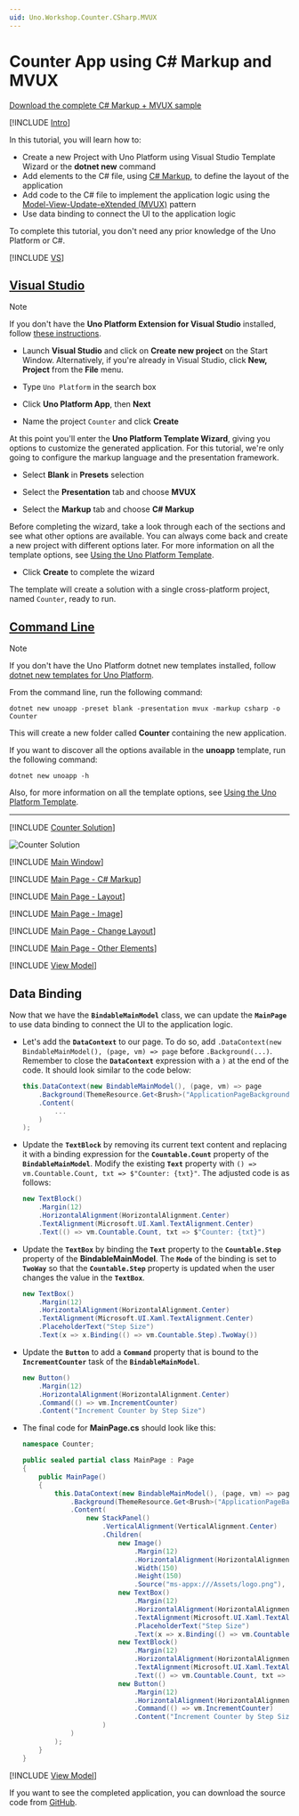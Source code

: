 ```yaml
---
uid: Uno.Workshop.Counter.CSharp.MVUX
---
```


# Counter App using C# Markup and MVUX

[Download the complete C# Markup + MVUX sample](https://github.com/unoplatform/Uno.Samples/tree/master/reference/Counter/CSharp-MVUX)

[!INCLUDE [Intro](includes/include-intro.md)]

In this tutorial, you will learn how to:

- Create a new Project with Uno Platform using Visual Studio Template Wizard or the **dotnet new** command
- Add elements to the C# file, using [C# Markup](xref:Uno.Extensions.Markup.Overview), to define the layout of the application
- Add code to the C# file to implement the application logic using the [Model-View-Update-eXtended (MVUX)](xref:Uno.Extensions.Mvux.Overview) pattern
- Use data binding to connect the UI to the application logic

To complete this tutorial, you don't need any prior knowledge of the Uno Platform or C#.

[!INCLUDE [VS](includes/include-create.md)]

## [Visual Studio](#tab/vs)

> [!NOTE]
> If you don't have the **Uno Platform Extension for Visual Studio** installed, follow [these instructions](xref:Uno.GetStarted.vs2022).

- Launch **Visual Studio** and click on **Create new project** on the Start Window. Alternatively, if you're already in Visual Studio, click **New, Project** from the **File** menu.

- Type `Uno Platform` in the search box

- Click **Uno Platform App**, then **Next**

- Name the project `Counter` and click **Create**

At this point you'll enter the **Uno Platform Template Wizard**, giving you options to customize the generated application. For this tutorial, we're only going to configure the markup language and the presentation framework.

- Select **Blank** in **Presets** selection

- Select the **Presentation** tab and choose **MVUX**

- Select the **Markup** tab and choose **C# Markup**

Before completing the wizard, take a look through each of the sections and see what other options are available. You can always come back and create a new project with different options later. For more information on all the template options, see [Using the Uno Platform Template](xref:Uno.GettingStarted.UsingWizard).

- Click **Create** to complete the wizard

The template will create a solution with a single cross-platform project, named `Counter`, ready to run.

## [Command Line](#tab/cli)

> [!NOTE]
> If you don't have the Uno Platform dotnet new templates installed, follow [dotnet new templates for Uno Platform](xref:Uno.GetStarted.dotnet-new).

From the command line, run the following command:

```dotnetcli
dotnet new unoapp -preset blank -presentation mvux -markup csharp -o Counter
```

This will create a new folder called **Counter** containing the new application.

If you want to discover all the options available in the **unoapp** template, run the following command:

```dotnetcli
dotnet new unoapp -h
```

Also, for more information on all the template options, see [Using the Uno Platform Template](xref:Uno.GettingStarted.UsingWizard).

---

[!INCLUDE [Counter Solution](includes/include-solution.md)]

![Counter Solution](Assets/counter-solution-csharp.png)

[!INCLUDE [Main Window](includes/include-mainwindow.md)]

[!INCLUDE [Main Page - C# Markup](includes/include-mainpage-csharp.md)]

[!INCLUDE [Main Page - Layout](includes/include-mainpage-layout.md)]

[!INCLUDE [Main Page - Image](includes/include-image-csharp.md)]

[!INCLUDE [Main Page - Change Layout](includes/include-mainpage-change-layout.md)]

[!INCLUDE [Main Page - Other Elements](includes/include-elements-csharp.md)]

[!INCLUDE [View Model](includes/include-mvux.md)]

## Data Binding

Now that we have the **`BindableMainModel`** class, we can update the **`MainPage`** to use data binding to connect the UI to the application logic.

- Let's add the **`DataContext`** to our page. To do so, add `.DataContext(new BindableMainModel(), (page, vm) => page` before `.Background(...)`. Remember to close the **`DataContext`** expression with a `)` at the end of the code. It should look similar to the code below:

    ```csharp
    this.DataContext(new BindableMainModel(), (page, vm) => page
        .Background(ThemeResource.Get<Brush>("ApplicationPageBackgroundThemeBrush"))
        .Content(
            ...
        )
    );
    ```

- Update the **`TextBlock`** by removing its current text content and replacing it with a binding expression for the **`Countable.Count`** property of the **`BindableMainModel`**. Modify the existing **`Text`** property with `() => vm.Countable.Count, txt => $"Counter: {txt}"`. The adjusted code is as follows:

    ```csharp
    new TextBlock()
        .Margin(12)
        .HorizontalAlignment(HorizontalAlignment.Center)
        .TextAlignment(Microsoft.UI.Xaml.TextAlignment.Center)
        .Text(() => vm.Countable.Count, txt => $"Counter: {txt}")
    ```

- Update the **`TextBox`** by binding the **`Text`** property to the **`Countable.Step`** property of the **BindableMainModel**. The **`Mode`** of the binding is set to **`TwoWay`** so that the **`Countable.Step`** property is updated when the user changes the value in the **`TextBox`**.

    ```csharp
    new TextBox()
        .Margin(12)
        .HorizontalAlignment(HorizontalAlignment.Center)
        .TextAlignment(Microsoft.UI.Xaml.TextAlignment.Center)
        .PlaceholderText("Step Size")
        .Text(x => x.Binding(() => vm.Countable.Step).TwoWay())
    ```

- Update the **`Button`** to add a **`Command`** property that is bound to the **`IncrementCounter`** task of the **`BindableMainModel`**.

    ```csharp
    new Button()
        .Margin(12)
        .HorizontalAlignment(HorizontalAlignment.Center)
        .Command(() => vm.IncrementCounter)
        .Content("Increment Counter by Step Size")
    ```

- The final code for **MainPage.cs** should look like this:

    ```csharp
    namespace Counter;

    public sealed partial class MainPage : Page
    {
        public MainPage()
        {
            this.DataContext(new BindableMainModel(), (page, vm) => page
                .Background(ThemeResource.Get<Brush>("ApplicationPageBackgroundThemeBrush"))
                .Content(
                    new StackPanel()
                        .VerticalAlignment(VerticalAlignment.Center)
                        .Children(
                            new Image()
                                .Margin(12)
                                .HorizontalAlignment(HorizontalAlignment.Center)
                                .Width(150)
                                .Height(150)
                                .Source("ms-appx:///Assets/logo.png"),
                            new TextBox()
                                .Margin(12)
                                .HorizontalAlignment(HorizontalAlignment.Center)
                                .TextAlignment(Microsoft.UI.Xaml.TextAlignment.Center)
                                .PlaceholderText("Step Size")
                                .Text(x => x.Binding(() => vm.Countable.Step).TwoWay()),
                            new TextBlock()
                                .Margin(12)
                                .HorizontalAlignment(HorizontalAlignment.Center)
                                .TextAlignment(Microsoft.UI.Xaml.TextAlignment.Center)
                                .Text(() => vm.Countable.Count, txt => $"Counter: {txt}"),
                            new Button()
                                .Margin(12)
                                .HorizontalAlignment(HorizontalAlignment.Center)
                                .Command(() => vm.IncrementCounter)
                                .Content("Increment Counter by Step Size")
                        )
                )
            );
        }
    }
    ```

[!INCLUDE [View Model](includes/include-wrap.md)]

If you want to see the completed application, you can download the source code from [GitHub](https://github.com/unoplatform/Uno.Samples/tree/master/reference/Counter/CSharp-MVUX).
